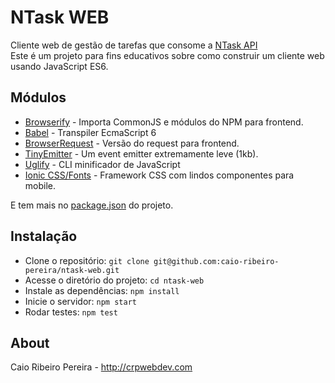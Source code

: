 # NTask WEB

Cliente web de gestão de tarefas que consome a [NTask API](https://github.com/caio-ribeiro-pereira/ntask-api)  
Este é um projeto para fins educativos sobre como construir um cliente web usando JavaScript ES6.

## Módulos

* [Browserify](http://browserify.org/) - Importa CommonJS e módulos do NPM para frontend.
* [Babel](https://babeljs.io/) - Transpiler EcmaScript 6
* [BrowserRequest](https://www.npmjs.com/package/browser-request) - Versão do request para frontend.
* [TinyEmitter](https://www.npmjs.com/package/tiny-emitter) - Um event emitter extremamente leve (1kb).
* [Uglify](https://www.npmjs.com/package/uglify) - CLI minificador de JavaScript
* [Ionic CSS/Fonts](http://ionicframework.com/) - Framework CSS com lindos componentes para mobile.


E tem mais no [package.json](https://github.com/caio-ribeiro-pereira/ntask-web/blob/master/package.json) do projeto.

## Instalação

* Clone o repositório: `git clone git@github.com:caio-ribeiro-pereira/ntask-web.git`
* Acesse o diretório do projeto: `cd ntask-web`
* Instale as dependências: `npm install`
* Inicie o servidor: `npm start`
* Rodar testes: `npm test`

## About

Caio Ribeiro Pereira - http://crpwebdev.com
